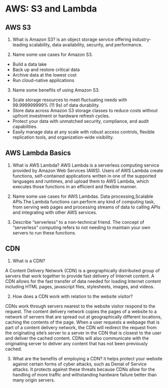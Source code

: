 # AWS: S3 and Lambda

## AWS S3

1. What is Amazon S3?
 is an object storage service offering industry-leading scalability, data availability, security, and performance.

2. Name some use cases for Amazon S3.

- Build a data lake
- Back up and restore critical data
- Archive data at the lowest cost
- Run cloud-native applications

3. Name some benefits of using Amazon S3.

- Scale storage resources to meet fluctuating needs with 99.999999999% (11 9s) of data durability.
- Store data across Amazon S3 storage classes to reduce costs without upfront investment or hardware refresh cycles.
- Protect your data with unmatched security, compliance, and audit capabilities.
- Easily manage data at any scale with robust access controls, flexible replication tools, and
organization-wide visibility.

## AWS Lambda Basics

1. What is AWS Lambda?
AWS Lambda is a serverless computing service provided by Amazon Web Services (AWS). Users of AWS Lambda create functions, self-contained applications written in one of the supported languages and runtimes, and upload them to AWS Lambda, which executes those functions in an efficient and flexible manner.
2. Name some use cases for AWS Lambdas.
Data processing,Scalable APIs.The Lambda functions can perform any kind of computing task, from serving web pages and processing streams of data to calling APIs and integrating with other AWS services.

3. Describe “serverless” to a non-technical friend.
The concept of “serverless” computing refers to not needing to maintain your own servers to run these functions.

## CDN

1. What is a CDN?

A Content Delivery Network (CDN) is a geographically distributed group of servers that work together to provide fast delivery of Internet content. A CDN allows for the fast transfer of data needed for loading Internet content including HTML pages, javascript files, stylesheets, images, and videos.

2. How does a CDN work with relation to the website visitor?

CDNs work through servers nearest to the website visitor respond to the request. The content delivery network copies the pages of a website to a network of servers that are spread out at geographically different locations, caching the contents of the page. When a user requests a webpage that is part of a content delivery network, the CDN will redirect the request from the originating site’s server to a server in the CDN that is closest to the user and deliver the cached content. CDNs will also communicate with the originating server to deliver any content that has not been previously cached.

3. What are the benefits of employing a CDN?
it helps protect your website against certain forms of cyber attacks, such as Denial of Service attacks. It protects against these threats because CDNs allow for the handling of more traffic and withstanding hardware failure better than many origin servers. 